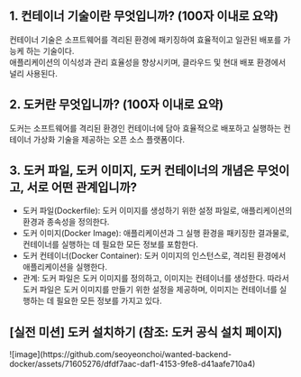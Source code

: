 <h2>1. 컨테이너 기술이란 무엇입니까? (100자 이내로 요약)</h2>
컨테이너 기술은 소프트웨어를 격리된 환경에 패키징하여 효율적이고 일관된 배포를 가능케 하는 기술이다. <br>
애플리케이션의 이식성과 관리 효율성을 향상시키며, 클라우드 및 현대 배포 환경에서 널리 사용된다.

<h2> 2. 도커란 무엇입니까? (100자 이내로 요약)</h2>
도커는 소프트웨어를 격리된 환경인 컨테이너에 담아 효율적으로 배포하고 실행하는 컨테이너 가상화 기술을 제공하는 오픈 소스 플랫폼이다.

<h2> 3. 도커 파일, 도커 이미지, 도커 컨테이너의 개념은 무엇이고, 서로 어떤 관계입니까?</h2>
<ul>
  <li>도커 파일(Dockerfile): 도커 이미지를 생성하기 위한 설정 파일로, 애플리케이션의 환경과 종속성을 정의한다.</li>
  <li>도커 이미지(Docker Image): 애플리케이션과 그 실행 환경을 패키징한 결과물로, 컨테이너를 실행하는 데 필요한 모든 정보를 포함한다.</li>
  <li>도커 컨테이너(Docker Container): 도커 이미지의 인스턴스로, 격리된 환경에서 애플리케이션을 실행한다.</li>
  <li>관계: 도커 파일은 도커 이미지를 정의하고, 이미지는 컨테이너를 생성한다. 따라서 도커 파일은 도커 이미지를 만들기 위한 설정을 제공하며, 이미지는 컨테이너를 실행하는 데 필요한 모든 정보를 가지고 있다.</li>
</ul>

<h2> [실전 미션] 도커 설치하기 (참조: 도커 공식 설치 페이지) </h2>
![image](https://github.com/seoyeonchoi/wanted-backend-docker/assets/71605276/dfdf7aac-daf1-4153-9fe8-d41aafe710a4)

